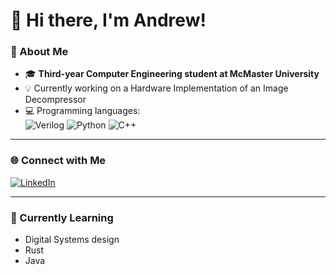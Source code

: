 # 👋 Hi there, I'm Andrew!

### 🚀 About Me
- 🎓 **Third-year Computer Engineering student at McMaster University**  
- 💡 Currently working on a Hardware Implementation of an Image	Decompressor
- 💻 Programming languages:  
  ![Verilog](https://img.shields.io/badge/-Verilog-5C2D91?style=flat-square&logo=verilog&logoColor=white) 
  ![Python](https://img.shields.io/badge/-Python-3776AB?style=flat-square&logo=python&logoColor=white) 
  ![C++](https://img.shields.io/badge/-C++-00599C?style=flat-square&logo=cplusplus&logoColor=white)

---

### 🌐 Connect with Me
[![LinkedIn](https://img.shields.io/badge/-LinkedIn-0077B5?style=flat-square&logo=linkedin&logoColor=white)](https://www.linkedin.com/in/andrew-depetris/)  

---

### 🌱 Currently Learning
- Digital Systems design
- Rust
- Java
